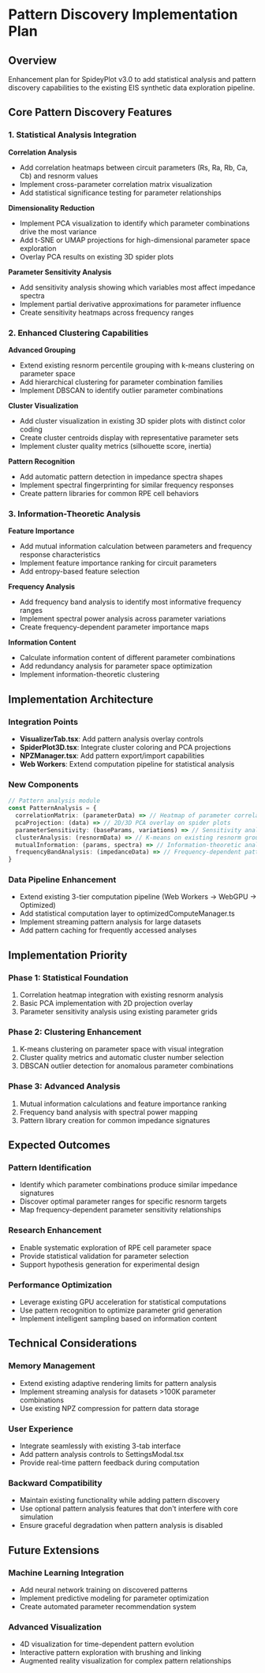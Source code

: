 # Pattern Discovery Implementation Plan

## Overview
Enhancement plan for SpideyPlot v3.0 to add statistical analysis and pattern discovery capabilities to the existing EIS synthetic data exploration pipeline.

## Core Pattern Discovery Features

### 1. Statistical Analysis Integration
**Correlation Analysis**
- Add correlation heatmaps between circuit parameters (Rs, Ra, Rb, Ca, Cb) and resnorm values
- Implement cross-parameter correlation matrix visualization
- Add statistical significance testing for parameter relationships

**Dimensionality Reduction**
- Implement PCA visualization to identify which parameter combinations drive the most variance
- Add t-SNE or UMAP projections for high-dimensional parameter space exploration
- Overlay PCA results on existing 3D spider plots

**Parameter Sensitivity Analysis**
- Add sensitivity analysis showing which variables most affect impedance spectra
- Implement partial derivative approximations for parameter influence
- Create sensitivity heatmaps across frequency ranges

### 2. Enhanced Clustering Capabilities
**Advanced Grouping**
- Extend existing resnorm percentile grouping with k-means clustering on parameter space
- Add hierarchical clustering for parameter combination families
- Implement DBSCAN to identify outlier parameter combinations

**Cluster Visualization**
- Add cluster visualization in existing 3D spider plots with distinct color coding
- Create cluster centroids display with representative parameter sets
- Implement cluster quality metrics (silhouette score, inertia)

**Pattern Recognition**
- Add automatic pattern detection in impedance spectra shapes
- Implement spectral fingerprinting for similar frequency responses
- Create pattern libraries for common RPE cell behaviors

### 3. Information-Theoretic Analysis
**Feature Importance**
- Add mutual information calculation between parameters and frequency response characteristics
- Implement feature importance ranking for circuit parameters
- Add entropy-based feature selection

**Frequency Analysis**
- Add frequency band analysis to identify most informative frequency ranges
- Implement spectral power analysis across parameter variations
- Create frequency-dependent parameter importance maps

**Information Content**
- Calculate information content of different parameter combinations
- Add redundancy analysis for parameter space optimization
- Implement information-theoretic clustering

## Implementation Architecture

### Integration Points
- **VisualizerTab.tsx**: Add pattern analysis overlay controls
- **SpiderPlot3D.tsx**: Integrate cluster coloring and PCA projections
- **NPZManager.tsx**: Add pattern export/import capabilities
- **Web Workers**: Extend computation pipeline for statistical analysis

### New Components
```typescript
// Pattern analysis module
const PatternAnalysis = {
  correlationMatrix: (parameterData) => // Heatmap of parameter correlations
  pcaProjection: (data) => // 2D/3D PCA overlay on spider plots
  parameterSensitivity: (baseParams, variations) => // Sensitivity analysis
  clusterAnalysis: (resnormData) => // K-means on existing resnorm groups
  mutualInformation: (params, spectra) => // Information-theoretic analysis
  frequencyBandAnalysis: (impedanceData) => // Frequency-dependent patterns
}
```

### Data Pipeline Enhancement
- Extend existing 3-tier computation pipeline (Web Workers → WebGPU → Optimized)
- Add statistical computation layer to optimizedComputeManager.ts
- Implement streaming pattern analysis for large datasets
- Add pattern caching for frequently accessed analyses

## Implementation Priority

### Phase 1: Statistical Foundation
1. Correlation heatmap integration with existing resnorm analysis
2. Basic PCA implementation with 2D projection overlay
3. Parameter sensitivity analysis using existing parameter grids

### Phase 2: Clustering Enhancement
1. K-means clustering on parameter space with visual integration
2. Cluster quality metrics and automatic cluster number selection
3. DBSCAN outlier detection for anomalous parameter combinations

### Phase 3: Advanced Analysis
1. Mutual information calculations and feature importance ranking
2. Frequency band analysis with spectral power mapping
3. Pattern library creation for common impedance signatures

## Expected Outcomes

### Pattern Identification
- Identify which parameter combinations produce similar impedance signatures
- Discover optimal parameter ranges for specific resnorm targets
- Map frequency-dependent parameter sensitivity relationships

### Research Enhancement
- Enable systematic exploration of RPE cell parameter space
- Provide statistical validation for parameter selection
- Support hypothesis generation for experimental design

### Performance Optimization
- Leverage existing GPU acceleration for statistical computations
- Use pattern recognition to optimize parameter grid generation
- Implement intelligent sampling based on information content

## Technical Considerations

### Memory Management
- Extend existing adaptive rendering limits for pattern analysis
- Implement streaming analysis for datasets >100K parameter combinations
- Use existing NPZ compression for pattern data storage

### User Experience
- Integrate seamlessly with existing 3-tab interface
- Add pattern analysis controls to SettingsModal.tsx
- Provide real-time pattern feedback during computation

### Backward Compatibility
- Maintain existing functionality while adding pattern discovery
- Use optional pattern analysis features that don't interfere with core simulation
- Ensure graceful degradation when pattern analysis is disabled

## Future Extensions

### Machine Learning Integration
- Add neural network training on discovered patterns
- Implement predictive modeling for parameter optimization
- Create automated parameter recommendation system

### Advanced Visualization
- 4D visualization for time-dependent pattern evolution
- Interactive pattern exploration with brushing and linking
- Augmented reality visualization for complex pattern relationships